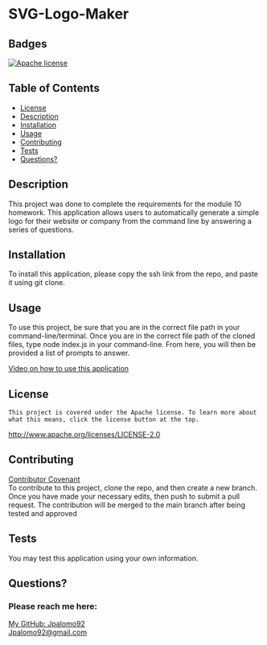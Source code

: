 # SVG-Logo-Maker

  ## Badges
  [![Apache license](https://img.shields.io/badge/License-Apache-brightgreen.svg)](http://www.apache.org/licenses/LICENSE-2.0)

  ## Table of Contents
  * [License](#license)
  * [Description](#description)
  * [Installation](#installation)
  * [Usage](#usage)
  * [Contributing](#contributing)
  * [Tests](#tests)
  * [Questions?](#questions)

  ## Description
  This project was done to complete the requirements for the module 10 homework. This application allows users to automatically generate a simple logo for their website or company from the command line by answering a series of questions. 

  ## Installation
  To install this application, please copy the ssh link from the repo, and paste it using git clone.

  ## Usage
  To use this project, be sure that you are in the correct file path in your command-line/terminal. Once you are in the correct file path of the cloned files, type node index.js in your command-line. From here, you will then be provided a list of prompts to answer.
  
  [Video on how to use this application](https://drive.google.com/file/d/1gp4qlEWNyNOy6DNAqLoXgZtz1zou58Nb/view)  

  ## License
  
    This project is covered under the Apache license. To learn more about what this means, click the license button at the top.
  http://www.apache.org/licenses/LICENSE-2.0

  ## Contributing
  [Contributor Covenant](https://www.contributor-covenant.org/)  
  To contribute to this project, clone the repo, and then create a new branch. Once you have made your necessary edits, then push to submit a pull request. The contribution will be merged to the main branch after being tested and approved

  ## Tests
  You may test this application using your own information. 

  ## Questions?
  ### Please reach me here: 
  [My GitHub: Jpalomo92](https://github.com/Jpalomo92)  
  Jpalomo92@gmail.com